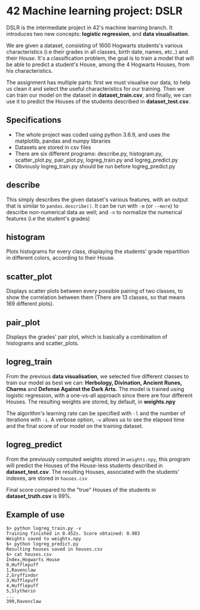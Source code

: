 # 42 Machine learning project: DSLR

DSLR is the intermediate project in 42's machine learning branch. It introduces two new concepts: **logistic regression**, and **data visualisation**.

We are given a dataset, consisting of 1600 Hogwarts students's various characteristics (i.e their grades in all classes, birth date, names, etc..) and their *House*.
It's a classification problem, the goal is to train a model that will be able to predict a student's House, among the 4 Hogwarts Houses, from his characteristics.

The assignment has multiple parts: first we must visualise our data, to help us clean it and select the useful characteristics for our training. Then we can train our
model on the dataset in **dataset_train.csv**, and finally, we can use it to predict the Houses of the students described in **dataset_test.csv**.

## Specifications

* The whole project was coded using python 3.6.9, and uses the matplotlib, pandas and numpy libraries
* Datasets are stored in csv files
* There are six different programs: describe.py, histogram.py, scatter_plot.py, pair_plot.py, logreg_train.py and logreg_predict.py
* Obviously logreg_train.py should be run before logreg_predict.py

## describe

This simply describes the given dataset's various features, with an output that is similar to ``pandas.describe()``.
It can be run with ``-m`` (or ``--more``) to describe non-numerical data as well; and ``-n`` to normalize the numerical features (i.e the student's grades)

## histogram

Plots histograms for every class, displaying the students' grade repartition in different colors, according to their House. 

## scatter_plot

Displays scatter plots between every possible pairing of two classes, to show the correlation between them (There are 13 classes, so that means 169 different plots).

## pair_plot

Displays the grades' pair plot, which is basically a combination of histograms and scatter_plots.

## logreg_train

From the previous **data visualisation**, we selected five different classes to train our model as best we can: **Herbology, Divination,
Ancient Runes, Charms** and **Defense Against the Dark Arts.** The model is trained using logistic regression, with a one-vs-all approach since there are four different Houses.
The resulting weights are stored, by default, in **weights.npy**

The algorithm's learning rate can be specified with ``-l`` and the number of iterations with ``-i``. A verbose option, ``-v`` allows us to see the elapsed time and the
final score of our model on the training dataset.

## logreg_predict

From the previously computed weights stored in ``weights.npy``, this program will predict the Houses of the House-less students described in **dataset_test.csv**. The resulting
Houses, associated with the students' indexes, are stored in ``houses.csv``

Final score compared to the "true" Houses of the students in **dataset_truth.csv** is 99%.

## Example of use

```
$> python logreg_train.py -v 
Training finished in 0.452s. Score obtained: 0.983
Weights saved to weights.npy
$> python logreg_predict.py
Resulting houses saved in houses.csv
$> cat houses.csv
Index,Hogwarts House
0,Hufflepuff
1,Ravenclaw
2,Gryffindor
3,Hufflepuff
4,Hufflepuff
5,Slytherin
...
399,Ravenclaw
```
